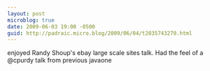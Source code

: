 ```yaml
---
layout: post
microblog: true
date: 2009-06-03 19:00 -0500
guid: http://padraic.micro.blog/2009/06/04/t2035743270.html
---
```

enjoyed Randy Shoup's ebay large scale sites talk. Had the feel of a @cpurdy talk from previous javaone
